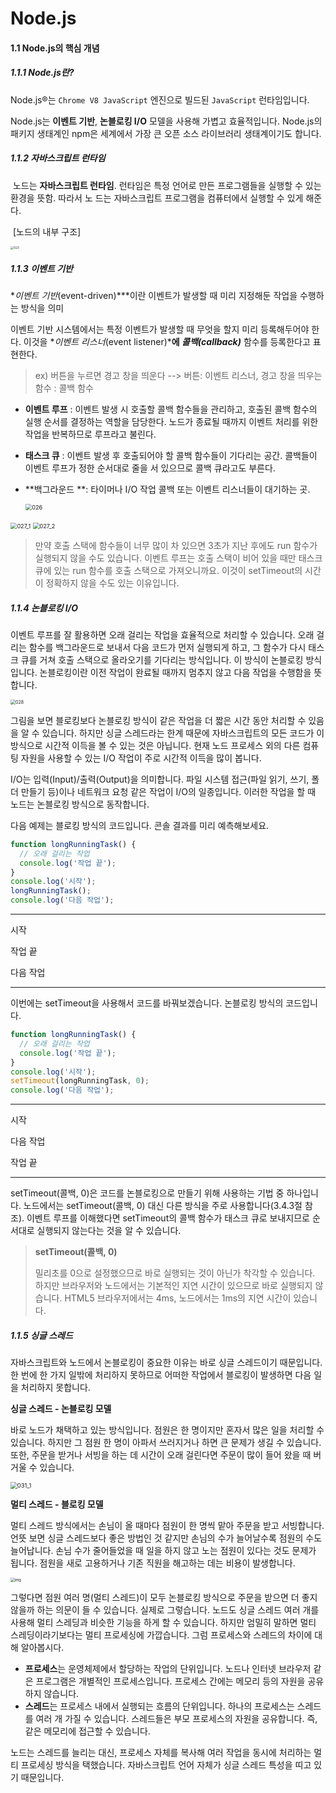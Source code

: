 # Node.js

#### 1.1 Node.js의 핵심 개념

##### 1.1.1 Node.js란?

Node.js®는 `Chrome V8 JavaScript` 엔진으로 빌드된 `JavaScript` 런타임입니다. 

Node.js는 **이벤트 기반**, **논블로킹 I/O** 모델을 사용해 가볍고 효율적입니다. Node.js의 패키지 생태계인 npm은 세계에서 가장 큰 오픈 소스 라이브러리 생태계이기도 합니다.

##### 1.1.2 자바스크립트 런타임

​	노드는 **자바스크립트 런타임**. 런타임은 특정 언어로 만든 프로그램들을 실행할 수 있는 환경을 뜻함. 따라서 노	드는 자바스크립트 프로그램을 컴퓨터에서 실행할 수 있게 해준다.

​                                                                                [노드의 내부 구조]

<img src="C:\Users\mk\Desktop\023.jpg" alt="023" style="zoom: 33%;" />

##### 1.1.3 이벤트 기반

**이벤트 기반*(event-driven)***이란 이벤트가 발생할 때 미리 지정해둔 작업을 수행하는 방식을 의미

이벤트 기반 시스템에서는 특정 이벤트가 발생할 때 무엇을 할지 미리 등록해두어야 한다. 이것을 **이벤트 리스너*(event listener)***에 **콜백*(callback)*** 함수를 등록한다고 표현한다.

> ex) 버튼을 누르면 경고 창을 띄운다 --> 버튼: 이벤트 리스너,      경고 창을 띄우는 함수 : 콜백 함수

- **이벤트 루프** : 이벤트 발생 시 호출할 콜백 함수들을 관리하고, 호출된 콜백 함수의 실행 순서를 결정하는 역할을 담당한다. 노드가 종료될 때까지 이벤트 처리를 위한 작업을 반복하므로 루프라고 불린다.

- **태스크 큐** : 이벤트 발생 후 호출되어야 할 콜백 함수들이 기다리는 공간. 콜백들이 이벤트 루프가 정한 순서대로 줄을 서 있으므로 콜백 큐라고도 부른다.

- **백그라운드 **: 타이머나 I/O 작업 콜백 또는 이벤트 리스너들이 대기하는 곳.

  <img src="https://thebook.io/img/006982/026.jpg" alt="026" style="zoom:65%;" />

<img src="https://thebook.io/img/006982/027_1.jpg" alt="027_1" style="zoom:65%;" />

<img src="https://thebook.io/img/006982/027_2.jpg" alt="027_2" style="zoom:65%;" />

> 만약 호출 스택에 함수들이 너무 많이 차 있으면 3초가 지난 후에도 run 함수가 실행되지 않을 수도 있습니다. 이벤트 루프는 호출 스택이 비어 있을 때만 태스크 큐에 있는 run 함수를 호출 스택으로 가져오니까요. 이것이 setTimeout의 시간이 정확하지 않을 수도 있는 이유입니다.

##### 1.1.4 논블로킹 I/O

이벤트 루프를 잘 활용하면 오래 걸리는 작업을 효율적으로 처리할 수 있습니다. 오래 걸리는 함수를 백그라운드로 보내서 다음 코드가 먼저 실행되게 하고, 그 함수가 다시 태스크 큐를 거쳐 호출 스택으로 올라오기를 기다리는 방식입니다. 이 방식이 논블로킹 방식입니다. 논블로킹이란 이전 작업이 완료될 때까지 멈추지 않고 다음 작업을 수행함을 뜻합니다.

<img src="https://thebook.io/img/006982/028.jpg" alt="028" style="zoom: 50%;" />

그림을 보면 블로킹보다 논블로킹 방식이 같은 작업을 더 짧은 시간 동안 처리할 수 있음을 알 수 있습니다. 하지만 싱글 스레드라는 한계 때문에 자바스크립트의 모든 코드가 이 방식으로 시간적 이득을 볼 수 있는 것은 아닙니다. 현재 노드 프로세스 외의 다른 컴퓨팅 자원을 사용할 수 있는 I/O 작업이 주로 시간적 이득을 많이 봅니다.

I/O는 입력(Input)/출력(Output)을 의미합니다. 파일 시스템 접근(파일 읽기, 쓰기, 폴더 만들기 등)이나 네트워크 요청 같은 작업이 I/O의 일종입니다. 이러한 작업을 할 때 노드는 논블로킹 방식으로 동작합니다.

  다음 예제는 블로킹 방식의 코드입니다. 콘솔 결과를 미리 예측해보세요.

```javascript
function longRunningTask() {
  // 오래 걸리는 작업
  console.log('작업 끝');
}
console.log('시작');
longRunningTask();
console.log('다음 작업');
```

------

시작

작업 끝

다음 작업

------

이번에는 setTimeout을 사용해서 코드를 바꿔보겠습니다. 논블로킹 방식의 코드입니다.

```javascript
function longRunningTask() {
  // 오래 걸리는 작업
  console.log('작업 끝');
}
console.log('시작');
setTimeout(longRunningTask, 0);
console.log('다음 작업');
```

------

시작

다음 작업

작업 끝

------

setTimeout(콜백, 0)은 코드를 논블로킹으로 만들기 위해 사용하는 기법 중 하나입니다. 노드에서는 setTimeout(콜백, 0) 대신 다른 방식을 주로 사용합니다(3.4.3절 참조). 이벤트 루프를 이해했다면 setTimeout의 콜백 함수가 태스크 큐로 보내지므로 순서대로 실행되지 않는다는 것을 알 수 있습니다.

> **setTimeout(콜백, 0)**
>
> 밀리초를 0으로 설정했으므로 바로 실행되는 것이 아닌가 착각할 수 있습니다. 하지만 브라우저와 노드에서는 기본적인 지연 시간이 있으므로 바로 실행되지 않습니다. HTML5 브라우저에서는 4ms, 노드에서는 1ms의 지연 시간이 있습니다.

##### 1.1.5 싱글 스레드

자바스크립트와 노드에서 논블로킹이 중요한 이유는 바로 싱글 스레드이기 때문입니다. 한 번에 한 가지 일밖에 처리하지 못하므로 어떠한 작업에서 블로킹이 발생하면 다음 일을 처리하지 못합니다. 

**싱글 스레드 - 논블로킹 모델**

바로 노드가 채택하고 있는 방식입니다. 점원은 한 명이지만 혼자서 많은 일을 처리할 수 있습니다. 하지만 그 점원 한 명이 아파서 쓰러지거나 하면 큰 문제가 생길 수 있습니다. 또한, 주문을 받거나 서빙을 하는 데 시간이 오래 걸린다면 주문이 많이 들어 왔을 때 버거울 수 있습니다.

<img src="https://thebook.io/img/006982/031_1.jpg" alt="031_1" style="zoom:67%;" />

**멀티 스레드 - 블로킹 모델**

멀티 스레드 방식에서는 손님이 올 때마다 점원이 한 명씩 맡아 주문을 받고 서빙합니다. 언뜻 보면 싱글 스레드보다 좋은 방법인 것 같지만 손님의 수가 늘어날수록 점원의 수도 늘어납니다. 손님 수가 줄어들었을 때 일을 하지 않고 노는 점원이 있다는 것도 문제가 됩니다. 점원을 새로 고용하거나 기존 직원을 해고하는 데는 비용이 발생합니다.

<img src="https://thebook.io/img/006982/031_2.jpg" alt="img" style="zoom:42%;" />



그렇다면 점원 여러 명(멀티 스레드)이 모두 논블로킹 방식으로 주문을 받으면 더 좋지 않을까 하는 의문이 들 수 있습니다. 실제로 그렇습니다. 노드도 싱글 스레드 여러 개를 사용해 멀티 스레딩과 비슷한 기능을 하게 할 수 있습니다. 하지만 엄밀히 말하면 멀티 스레딩이라기보다는 멀티 프로세싱에 가깝습니다. 그럼 프로세스와 스레드의 차이에 대해 알아봅시다.

-  **프로세스**는 운영체제에서 할당하는 작업의 단위입니다. 노드나 인터넷 브라우저 같은 프로그램은 개별적인 프로세스입니다. 프로세스 간에는 메모리 등의 자원을 공유하지 않습니다.
- **스레드**는 프로세스 내에서 실행되는 흐름의 단위입니다. 하나의 프로세스는 스레드를 여러 개 가질 수 있습니다. 스레드들은 부모 프로세스의 자원을 공유합니다. 즉, 같은 메모리에 접근할 수 있습니다.

노드는 스레드를 늘리는 대신, 프로세스 자체를 복사해 여러 작업을 동시에 처리하는 멀티 프로세싱 방식을 택했습니다. 자바스크립트 언어 자체가 싱글 스레드 특성을 띠고 있기 때문입니다. 





